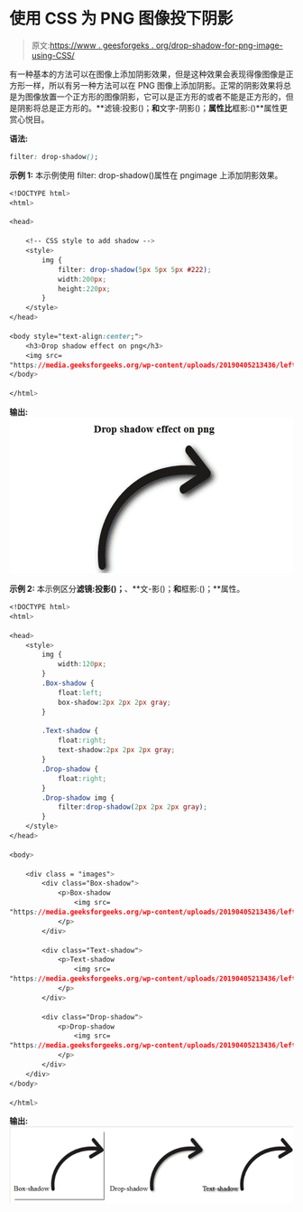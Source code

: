 # 使用 CSS 为 PNG 图像投下阴影

> 原文:[https://www . geesforgeks . org/drop-shadow-for-png-image-using-CSS/](https://www.geeksforgeeks.org/drop-shadow-for-png-image-using-css/)

有一种基本的方法可以在图像上添加阴影效果，但是这种效果会表现得像图像是正方形一样，所以有另一种方法可以在 PNG 图像上添加阴影。正常的阴影效果将总是为图像放置一个正方形的图像阴影，它可以是正方形的或者不能是正方形的，但是阴影将总是正方形的。**滤镜:投影()；**和**文字-阴影()；**属性比**框影:()**属性更赏心悦目。

**语法:**

```css
filter: drop-shadow();
```

**示例 1:** 本示例使用 filter: drop-shadow()属性在 pngimage 上添加阴影效果。

```css
<!DOCTYPE html>
<html>

<head>

    <!-- CSS style to add shadow -->
    <style>
        img {
            filter: drop-shadow(5px 5px 5px #222);
            width:200px;
            height:220px;
        }
    </style>
</head>

<body style="text-align:center;">
    <h3>Drop shadow effect on png</h3>
    <img src=
"https://media.geeksforgeeks.org/wp-content/uploads/20190405213436/left90.png" />
</body>

</html>                                  
```

**输出:**
![](img/345aa37261c35eb76e2079470280c957.png)

**示例 2:** 本示例区分**滤镜:投影()；**、**文-影()；**和**框影:()；**属性。

```css
<!DOCTYPE html> 
<html> 

<head> 
    <style> 
        img {
            width:120px;
        }
        .Box-shadow {
            float:left;
            box-shadow:2px 2px 2px gray;
        }

        .Text-shadow {
            float:right;
            text-shadow:2px 2px 2px gray;
        }
        .Drop-shadow {
            float:right;
        }
        .Drop-shadow img {
            filter:drop-shadow(2px 2px 2px gray);
        }
    </style> 
</head> 

<body> 

    <div class = "images"> 
        <div class="Box-shadow">
            <p>Box-shadow
                <img src=
"https://media.geeksforgeeks.org/wp-content/uploads/20190405213436/left90.png" />
            </p>
        </div>

        <div class="Text-shadow">
            <p>Text-shadow
                <img src=
"https://media.geeksforgeeks.org/wp-content/uploads/20190405213436/left90.png" />
            </p>
        </div>

        <div class="Drop-shadow">
            <p>Drop-shadow
                <img src=
"https://media.geeksforgeeks.org/wp-content/uploads/20190405213436/left90.png" />
            </p> 
        </div>
    </div> 
</body> 

</html>                                                    
```

**输出:**
![](img/c6100fc2962d9d29ea6c9fef46450a8e.png)